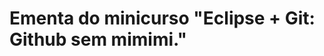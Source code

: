 Ementa do minicurso  "Eclipse + Git: Github sem mimimi."
========================================================